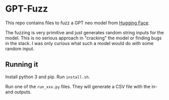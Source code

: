# GPT-Fuzz

This repo contains files to fuzz a GPT neo model from [Hugging Face](https://huggingface.co/EleutherAI/gpt-neo-125M). 

The fuzzing is very primitive and just generates random string inputs for the model. This is no serious approach in "cracking" the model or finding bugs in the stack. I was only curious what such a model would do with some random input. 

## Running it

Install python 3 and pip. Run `install.sh`.

Run one of the `run_xxx.py` files. They will generate a CSV file with the in- and outputs.